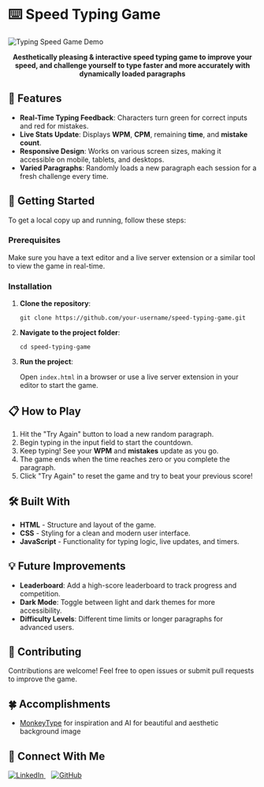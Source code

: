 <h1>⌨️ Speed Typing Game</h1>

  <div class="preview">
        <img src="https://i.ibb.co/v1FT35n/image-7.png" alt="Typing Speed Game Demo">
    </div>
    <p align="center"><strong>Aesthetically pleasing & interactive speed typing game to improve your speed, and challenge yourself to type faster and more accurately with dynamically loaded paragraphs</strong></p>
    
<h2>🎯 Features</h2>
<ul>
  <li><strong>Real-Time Typing Feedback</strong>: Characters turn green for correct inputs and red for mistakes.</li>
  <li><strong>Live Stats Update</strong>: Displays <strong>WPM</strong>, <strong>CPM</strong>, remaining <strong>time</strong>, and <strong>mistake count</strong>.</li>
  <li><strong>Responsive Design</strong>: Works on various screen sizes, making it accessible on mobile, tablets, and desktops.</li>
  <li><strong>Varied Paragraphs</strong>: Randomly loads a new paragraph each session for a fresh challenge every time.</li>
</ul>

<h2>🚀 Getting Started</h2>
<p>To get a local copy up and running, follow these steps:</p>

<h3>Prerequisites</h3>
<p>Make sure you have a text editor and a live server extension or a similar tool to view the game in real-time.</p>

<h3>Installation</h3>
<ol>
  <li><strong>Clone the repository</strong>:
    <pre><code>git clone https://github.com/your-username/speed-typing-game.git</code></pre>
  </li>
  <li><strong>Navigate to the project folder</strong>:
    <pre><code>cd speed-typing-game</code></pre>
  </li>
  <li><strong>Run the project</strong>:
    <p>Open <code>index.html</code> in a browser or use a live server extension in your editor to start the game.</p>
  </li>
</ol>

<h2>📋 How to Play</h2>
<ol>
  <li>Hit the "Try Again" button to load a new random paragraph.</li>
  <li>Begin typing in the input field to start the countdown.</li>
  <li>Keep typing! See your <strong>WPM</strong> and <strong>mistakes</strong> update as you go.</li>
  <li>The game ends when the time reaches zero or you complete the paragraph.</li>
  <li>Click "Try Again" to reset the game and try to beat your previous score!</li>
</ol>

<h2>🛠️ Built With</h2>
<ul>
  <li><strong>HTML</strong> - Structure and layout of the game.</li>
  <li><strong>CSS</strong> - Styling for a clean and modern user interface.</li>
  <li><strong>JavaScript</strong> - Functionality for typing logic, live updates, and timers.</li>
</ul>


<h2>💡 Future Improvements</h2>
<ul>
  <li><strong>Leaderboard</strong>: Add a high-score leaderboard to track progress and competition.</li>
  <li><strong>Dark Mode</strong>: Toggle between light and dark themes for more accessibility.</li>
  <li><strong>Difficulty Levels</strong>: Different time limits or longer paragraphs for advanced users.</li>
</ul>

<h2>🤝 Contributing</h2>
<p>Contributions are welcome! Feel free to open issues or submit pull requests to improve the game.</p>

## 🍀 Accomplishments 
- [MonkeyType](https://www.monkeytype.com) for inspiration and AI for beautiful and aesthetic background image
  
<h2>🤝 Connect With Me</h2>
<p>
  <a href="https://www.linkedin.com/in/likhithsp" target="_blank">
    <img src="https://img.icons8.com/?size=60&id=xuvGCOXi8Wyg&format=png&color=000000" alt="LinkedIn" class="icon">
  </a>
  &nbsp;&nbsp;
  <a href="https://www.github.com/LikhithSP" target="_blank">
    <img src="https://img.icons8.com/?size=60&id=46565&format=png&color=000000" alt="GitHub" class="icon">
  </a>
</p>
